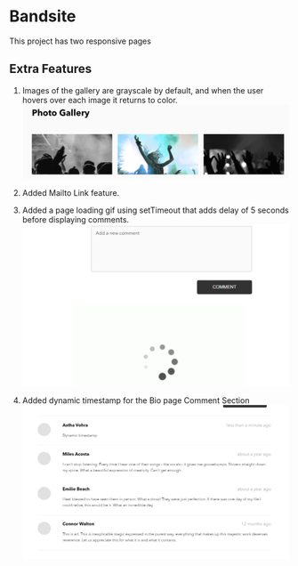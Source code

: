 # Bandsite

This project has two responsive pages

## Extra Features

1. Images of the gallery are grayscale by default, and when the user hovers over each image it returns to color.
   ![grayscale](./screenshots/grayscale.png)

2. Added Mailto Link feature.

3. Added a page loading gif using setTimeout that adds delay of 5 seconds before displaying comments.
   ![pagLoading](./screenshots/pageloding.png)

4. Added dynamic timestamp for the Bio page Comment Section
   ![timestamp](./screenshots/timestamp.png)

